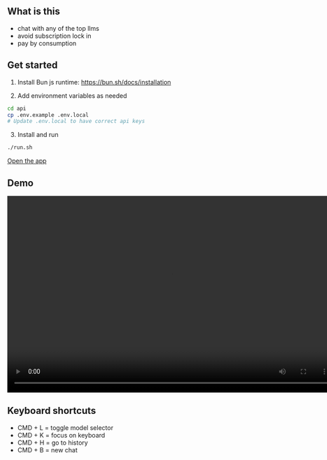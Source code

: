 ## What is this

- chat with any of the top llms
- avoid subscription lock in
- pay by consumption

## Get started

1. Install Bun js runtime: https://bun.sh/docs/installation

2. Add environment variables as needed

```bash
cd api
cp .env.example .env.local
# Update .env.local to have correct api keys
```

3. Install and run

```bash
./run.sh
```

[Open the app](http://localhost:4001)

## Demo

<video width="750" height="450" controls>
  <source src="./demo.mp4" type="video/mp4" />
  Your browser does not support the video tag.
</video>

## Keyboard shortcuts

- CMD + L = toggle model selector
- CMD + K = focus on keyboard
- CMD + H = go to history
- CMD + B = new chat

